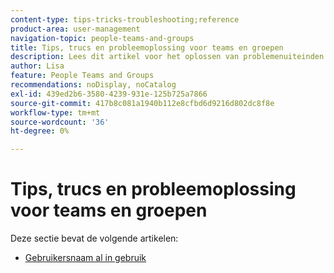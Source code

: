 ```yaml
---
content-type: tips-tricks-troubleshooting;reference
product-area: user-management
navigation-topic: people-teams-and-groups
title: Tips, trucs en probleemoplossing voor teams en groepen
description: Lees dit artikel voor het oplossen van problemenuiteinden op Teams en Groepen.
author: Lisa
feature: People Teams and Groups
recommendations: noDisplay, noCatalog
exl-id: 439ed2b6-3580-4239-931e-125b725a7866
source-git-commit: 417b8c081a1940b112e8cfbd6d9216d802dc8f8e
workflow-type: tm+mt
source-wordcount: '36'
ht-degree: 0%

---
```


# Tips, trucs en probleemoplossing voor teams en groepen

Deze sectie bevat de volgende artikelen:

* [Gebruikersnaam al in gebruik](../../people-teams-and-groups/tips-tricks-and-troubleshooting/username-already-in-use.md)
